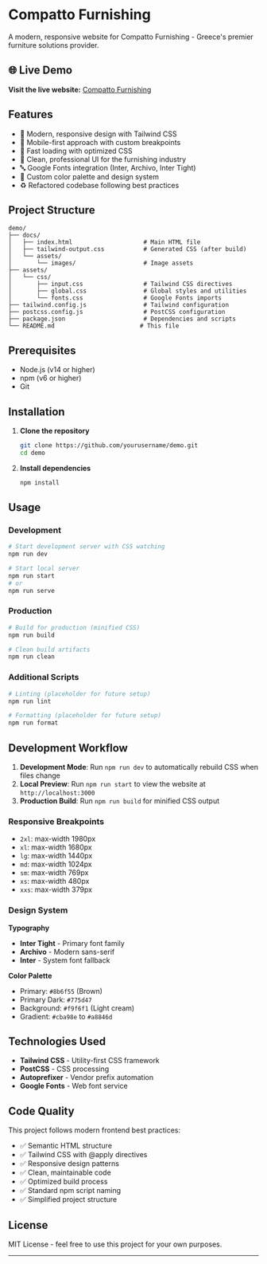 # Compatto Furnishing

A modern, responsive website for Compatto Furnishing - Greece's premier furniture solutions provider.

## 🌐 Live Demo

**Visit the live website:** [Compatto Furnishing](https://canbulgay.github.io/demo-v1/)

## Features

- 🎨 Modern, responsive design with Tailwind CSS
- 📱 Mobile-first approach with custom breakpoints
- 🚀 Fast loading with optimized CSS
- 🎯 Clean, professional UI for the furnishing industry
- 🔤 Google Fonts integration (Inter, Archivo, Inter Tight)
- 🎨 Custom color palette and design system
- ♻️ Refactored codebase following best practices

## Project Structure

```
demo/
├── docs/
│   ├── index.html                    # Main HTML file
│   ├── tailwind-output.css           # Generated CSS (after build)
│   └── assets/
│       └── images/                   # Image assets
├── assets/
│   └── css/
│       ├── input.css                 # Tailwind CSS directives
│       ├── global.css                # Global styles and utilities
│       └── fonts.css                 # Google Fonts imports
├── tailwind.config.js                # Tailwind configuration
├── postcss.config.js                 # PostCSS configuration
├── package.json                      # Dependencies and scripts
└── README.md                        # This file
```

## Prerequisites

- Node.js (v14 or higher)
- npm (v6 or higher)
- Git

## Installation

1. **Clone the repository**

   ```bash
   git clone https://github.com/yourusername/demo.git
   cd demo
   ```

2. **Install dependencies**
   ```bash
   npm install
   ```

## Usage

### Development

```bash
# Start development server with CSS watching
npm run dev

# Start local server
npm run start
# or
npm run serve
```

### Production

```bash
# Build for production (minified CSS)
npm run build

# Clean build artifacts
npm run clean
```

### Additional Scripts

```bash
# Linting (placeholder for future setup)
npm run lint

# Formatting (placeholder for future setup)
npm run format
```

## Development Workflow

1. **Development Mode**: Run `npm run dev` to automatically rebuild CSS when files change
2. **Local Preview**: Run `npm run start` to view the website at `http://localhost:3000`
3. **Production Build**: Run `npm run build` for minified CSS output

### Responsive Breakpoints

- `2xl`: max-width 1980px
- `xl`: max-width 1680px
- `lg`: max-width 1440px
- `md`: max-width 1024px
- `sm`: max-width 769px
- `xs`: max-width 480px
- `xxs`: max-width 379px

### Design System

**Typography**

- **Inter Tight** - Primary font family
- **Archivo** - Modern sans-serif
- **Inter** - System font fallback

**Color Palette**

- Primary: `#8b6f55` (Brown)
- Primary Dark: `#775d47`
- Background: `#f9f6f1` (Light cream)
- Gradient: `#cba98e` to `#a8846d`

## Technologies Used

- **Tailwind CSS** - Utility-first CSS framework
- **PostCSS** - CSS processing
- **Autoprefixer** - Vendor prefix automation
- **Google Fonts** - Web font service

## Code Quality

This project follows modern frontend best practices:

- ✅ Semantic HTML structure
- ✅ Tailwind CSS with @apply directives
- ✅ Responsive design patterns
- ✅ Clean, maintainable code
- ✅ Optimized build process
- ✅ Standard npm script naming
- ✅ Simplified project structure

## License

MIT License - feel free to use this project for your own purposes.

---
